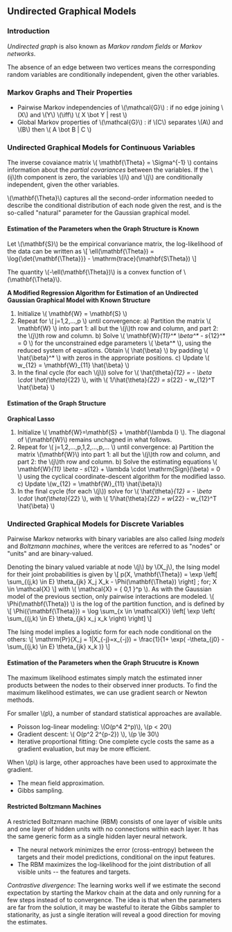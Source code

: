 ## Undirected Graphical Models

### Introduction

*Undirected graph* is also known as *Markov random fields* or *Markov networks*.

The absence of an edge between two vertices means the corresponding random variables are conditionally independent, given the other variables.

### Markov Graphs and Their Properties

+ Pairwise Markov independencies of \\(\mathcal{G}\\) : if no edge joining \\(X\\) and \\(Y\\) \\(\iff\\) \\( X \bot Y | rest \\)
+ Global Markov properties of \\(\mathcal{G}\\) : if \\(C\\) separates \\(A\\) and \\(B\\) then \\( A \bot B | C \\)

### Undirected Graphical Models for Continuous Variables

The inverse covaiance matrix \\( \mathbf{\Theta} = \Sigma^{-1} \\) contains information about the *partial covariances* between the variables. If the \\(ij\\)th component is zero, the variables \\(i\\) and \\(j\\) are conditionally independent, given the other variables.

\\(\mathbf{\Theta}\\) captures all the second-order information needed to describe the conditional distribution of each node given the rest, and is the so-called "natural" parameter for the Gaussian graphical model.

#### Estimation of the Parameters when the Graph Structure is Known

Let \\(\mathbf{S}\\) be the empirical convariance matrix, the log-likelihood of the data can be written as 
\\[ \ell(\mathbf{\Theta}) = \log{\det{\mathbf{\Theta}}} - \mathrm{trace}(\mathbf{S\Theta}) \\]

The quantity \\(-\ell(\mathbf{\Theta})\\) is a convex function of \\(\mathbf{\Theta}\\).

**A Modified Regression Algorithm for Estimation of an Undirected Gaussian Graphical Model with Known Structure**

1. Initialize \\( \mathbf{W} = \mathbf{S} \\)
2. Repeat for \\( j=1,2,...,p \\) until convergence:
  a) Partition the matrix \\( \mathbf{W} \\) into part 1: all but the \\(j\\)th row and column, and part 2: the \\(j\\)th row and column.
  b) Solve \\( \mathbf{W}_{11}^* \beta^* - s_{12}^* = 0 \\) for the unconstrained edge parameters \\( \beta^* \\), using the reduced system of equations. Obtain \\( \hat{\beta} \\) by padding \\( \hat{\beta}^* \\) with zeros in the appropriate positions.
  c) Update \\( w_{12} = \mathbf{W}_{11} \hat{\beta} \\)
3. In the final cycle (for each \\(j\\)) solve for \\( \hat{\theta}_{12} = - \beta \cdot \hat{\theta}_{22} \\), with \\( 1/\hat{\theta}_{22} = s_{22} - w_{12}^T \hat{\beta} \\)

#### Estimation of the Graph Structure

**Graphical Lasso**

1. Initialize \\( \mathbf{W}=\mathbf{S} + \mathbf{\lambda I} \\). The diagonal of \\(\mathbf{W}\\) remains unchagned in what follows.
2. Repeat for \\( j=1,2,...,p,1,2,...,p,... \\) until convergence:
  a) Partition the matrix \\(\mathbf{W}\\) into part 1: all but the \\(j\\)th row and column, and part 2: the \\(j\\)th row and column.
  b) Solve the estimating equations \\( \mathbf{W}_{11} \beta - s_{12} + \lambda \cdot \mathrm{Sign}(\beta) = 0 \\) using the cyclical coordinate-descent algorithm for the modified lasso.
  c) Update \\(w_{12} = \mathbf{W}_{11} \hat{\beta}\\)
3. In the final cycle (for each \\(j\\)) solve for \\( \hat{\theta}_{12} = - \beta \cdot \hat{\theta}_{22} \\), with \\( 1/\hat{\theta}_{22} = w_{22} - w_{12}^T \hat{\beta} \\)

### Undirected Graphical Models for Discrete Variables

Pairwise Markov networks with binary variables are also called *Ising models* and *Boltzmann machines*, where the veritces are referred to as "nodes" or "units" and are binary-valued.

Denoting the binary valued variable at node \\(j\\) by \\(X_j\\), the Ising model for their joint probabilities is given by 
\\[ p(X, \mathbf{\Theta}) = \exp \left[ \sum_{(j,k) \in E} \theta_{jk} X_j X_k - \Phi(\mathbf{\Theta}) \right] \; for\; X \in \mathcal{X} \\]
with \\( \mathcal{X} = \{ 0,1 \}^p \\). As with the Gaussian model of the previous section, only pairwise interactions are modeled. \\( \Phi(\mathbf{\Theta}) \\) is the log of the partition function, and is defined by
\\[ \Phi({\mathbf{\Theta}}) = \log \sum_{x \in \mathcal{X}} \left[ \exp \left( \sum_{(j,k) \in E} \theta_{jk} x_j x_k \right) \right] \\]

The Ising model implies a logistic form for each node conditional on the others:
\\[ \mathrm{Pr}(X_j = 1|X_{-j}=x_{-j}) = \frac{1}{1+ \exp( -\theta_{j0} - \sum_{(j,k) \in E} \theta_{jk} x_k )} \\]

#### Estimation of the Parameters when the Graph Strucutre is Known

The maximum likelihood estimates simply match the estimated inner products between the nodes to their observed inner products. To find the maximum likelihood estimates, we can use gradient search or Newton methods. 

For smaller \\(p\\), a number of standard statistical approaches are available.

+ Poisson log-linear modeling: \\(O(p^4 2^p)\\), \\(p < 20\\)
+ Gradient descent: \\( O(p^2 2^{p-2}) \\), \\(p \le 30\\)
+ Iterative proportional fitting: One complete cycle costs the same as a gradient evaluation, but may be more efficient.

When \\(p\\) is large, other approaches have been used to approximate the gradient.

+ The mean field approximation.
+ Gibbs sampling.

#### Restricted Boltzmann Machines

A restricted Boltzmann machine (RBM) consists of one layer of visible units and one layer of hidden units with no connections within each layer. It has the same generic form as a single hidden layer neural network.

+ The neural network minimizes the error (cross-entropy) between the targets and their model predictions, conditional on the input features.
+ The RBM maximizes the log-likelihood for the joint distribution of all visible units -- the features and targets.

*Contrastive divergence*: The learning works well if we estimate the second expectation by starting the Markov chain at the data and only running for a few steps instead of to convergence. The idea is that when the parameters are far from the solution, it may be wasteful to iterate the Gibbs sampler to stationarity, as just a single iteration will reveal a good direction for moving the estimates.
